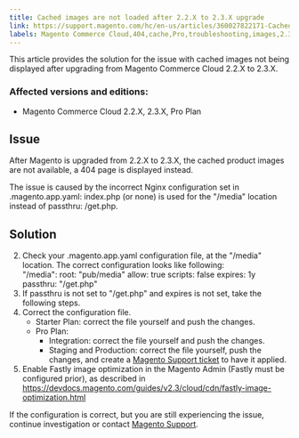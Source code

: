 ```yaml
---
title: Cached images are not loaded after 2.2.X to 2.3.X upgrade
link: https://support.magento.com/hc/en-us/articles/360027822171-Cached-images-are-not-loaded-after-2-2-X-to-2-3-X-upgrade
labels: Magento Commerce Cloud,404,cache,Pro,troubleshooting,images,2.3.x,2.2.x
---
```


This article provides the solution for the issue with cached images not being displayed after upgrading from Magento Commerce Cloud 2.2.X to 2.3.X.

 ### Affected versions and editions:

 
 * Magento Commerce Cloud 2.2.X, 2.3.X, Pro Plan
 
 Issue
-----

 After Magento is upgraded from 2.2.X to 2.3.X, the cached product images are not available, a 404 page is displayed instead.

 The issue is caused by the incorrect Nginx configuration set in .magento.app.yaml: index.php (or none) is used for the "/media" location instead of passthru: /get.php.

 Solution
--------

 
 2. Check your .magento.app.yaml configuration file, at the "/media" location. The correct configuration looks like following:  
 "/media": root: "pub/media" allow: true scripts: false expires: 1y passthru: "/get.php"  
 4. If passthru is not set to "/get.php" and expires is not set, take the following steps.
 6. Correct the configuration file. 
	 * Starter Plan: correct the file yourself and push the changes.
	 * Pro Plan: 
		 + Integration: correct the file yourself and push the changes.
		 + Staging and Production: correct the file yourself, push the changes, and create a [Magento Support ticket](https://support.magento.com/hc/en-us/articles/360019088251) to have it applied. 
 8. Enable Fastly image optimization in the Magento Admin (Fastly must be configured prior), as described in <https://devdocs.magento.com/guides/v2.3/cloud/cdn/fastly-image-optimization.html> 
 
 If the configuration is correct, but you are still experiencing the issue, continue investigation or contact [Magento Support](https://support.magento.com/hc/en-us/articles/360019088251).

  

